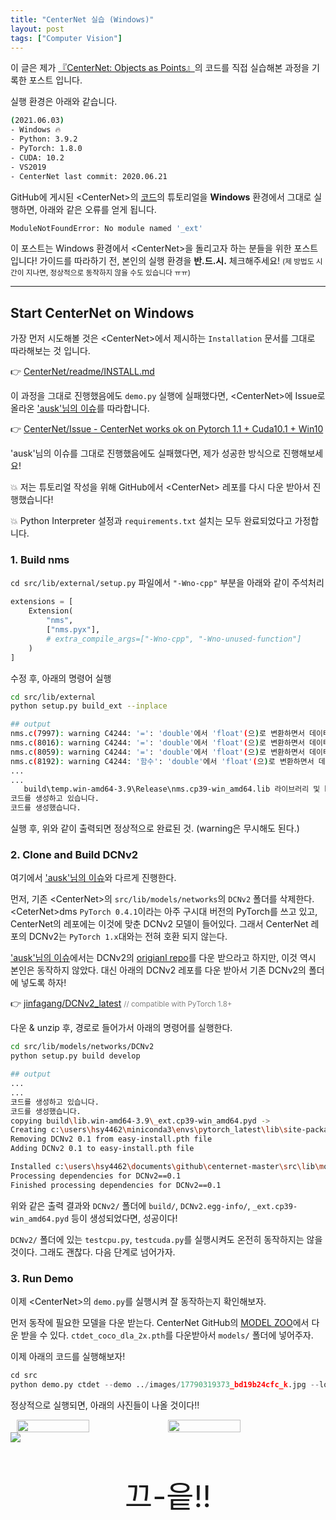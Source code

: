 ```yaml
---
title: "CenterNet 실습 (Windows)"
layout: post
tags: ["Computer Vision"]
---
```




이 글은 제가 [『CenterNet: Objects as Points』](https://github.com/xingyizhou/CenterNet)의 코드를 직접 실습해본 과정을 기록한 포스트 입니다.

실행 환경은 아래와 같습니다.

``` bash
(2021.06.03)
- Windows 🔥
- Python: 3.9.2
- PyTorch: 1.8.0
- CUDA: 10.2
- VS2019
- CenterNet last commit: 2020.06.21
```

GitHub에 게시된 \<CenterNet\>의 [코드](https://github.com/xingyizhou/CenterNet)의 튜토리얼을 **Windows** 환경에서 그대로 실행하면, 아래와 같은 오류를 얻게 됩니다.

``` bash
ModuleNotFoundError: No module named '_ext'
```

이 포스트는 Windows 환경에서 \<CenterNet\>을 돌리고자 하는 분들을 위한 포스트 입니다! 가이드를 따라하기 전, 본인의 실행 환경을 **반.드.시.** 체크해주세요! <small>(제 방법도 시간이 지나면, 정상적으로 동작하지 않을 수도 있습니다 ㅠㅠ)</small>

<hr/>

## Start CenterNet on Windows

가장 먼저 시도해볼 것은 \<CenterNet\>에서 제시하는 `Installation` 문서를 그대로 따라해보는 것 입니다.

👉 [CenterNet/readme/INSTALL.md](https://github.com/xingyizhou/CenterNet/blob/master/readme/INSTALL.md)

이 과정을 그대로 진행했음에도 `demo.py` 실행에 실패했다면, \<CenterNet\>에 Issue로 올라온 ['ausk'님의 이슈](https://github.com/xingyizhou/CenterNet/issues/7)를 따라합니다.

👉 [CenterNet/Issue - CenterNet works ok on Pytorch 1.1 + Cuda10.1 + Win10](https://github.com/xingyizhou/CenterNet/issues/7)

'ausk'님의 이슈를 그대로 진행했음에도 실패했다면, 제가 성공한 방식으로 진행해보세요!

💥 저는 튜토리얼 작성을 위해 GitHub에서 \<CenterNet\> 레포를 다시 다운 받아서 진행했습니다!

💥 Python Interpreter 설정과 `requirements.txt` 설치는 모두 완료되었다고 가정합니다.

### 1. Build nms

`cd src/lib/external/setup.py` 파일에서 `"-Wno-cpp"` 부분을 아래와 같이 주석처리

``` py
extensions = [
    Extension(
        "nms", 
        ["nms.pyx"],
        # extra_compile_args=["-Wno-cpp", "-Wno-unused-function"]
    )
]
```

수정 후, 아래의 명령어 실행

``` bash
cd src/lib/external
python setup.py build_ext --inplace

## output
nms.c(7997): warning C4244: '=': 'double'에서 'float'(으)로 변환하면서 데이터가 손실될 수 있습니다.
nms.c(8016): warning C4244: '=': 'double'에서 'float'(으)로 변환하면서 데이터가 손실될 수 있습니다.
nms.c(8059): warning C4244: '=': 'double'에서 'float'(으)로 변환하면서 데이터가 손실될 수 있습니다.
nms.c(8192): warning C4244: '함수': 'double'에서 'float'(으)로 변환하면서 데이터가 손실될 수 있습니다.
...
...
   build\temp.win-amd64-3.9\Release\nms.cp39-win_amd64.lib 라이브러리 및 build\temp.win-amd64-3.9\Release\nms.cp39-win_amd64.exp 개체를 생성하고 있습니다.
코드를 생성하고 있습니다.
코드를 생성했습니다.
```

실행 후, 위와 같이 출력되면 정상적으로 완료된 것. (warning은 무시해도 된다.)

### 2. Clone and Build DCNv2

여기에서 ['ausk'님의 이슈](https://github.com/xingyizhou/CenterNet/issues/7)와 다르게 진행한다.

먼저, 기존 \<CenterNet\>의 `src/lib/models/networks`의 `DCNv2` 폴더를 삭제한다. \<CeterNet\>dms `PyTorch 0.4.1`이라는 아주 구시대 버전의 PyTorch를 쓰고 있고, CenterNet의 레포에는 이것에 맞춘 DCNv2 모델이 들어있다. 그래서 CenterNet 레포의 DCNv2는 `PyTorch 1.x`대와는 전혀 호환 되지 않는다.

['ausk'님의 이슈](https://github.com/xingyizhou/CenterNet/issues/7)에서는 DCNv2의 [origianl repo](https://github.com/CharlesShang/DCNv2)를 다운 받으라고 하지만, 이것 역시 본인은 동작하지 않았다. 대신 아래의 DCNv2 레포를 다운 받아서 기존 DCNv2의 폴더에 넣도록 하자!

👉 [jinfagang/DCNv2_latest](https://github.com/jinfagang/DCNv2_latest) <span style="color: grey"><small>// compatible with PyTorch 1.8+</small></span>

다운 & unzip 후, 경로로 들어가서 아래의 명령어를 실행한다.

``` bash
cd src/lib/models/networks/DCNv2
python setup.py build develop

## output
...
...
코드를 생성하고 있습니다.
코드를 생성했습니다.
copying build\lib.win-amd64-3.9\_ext.cp39-win_amd64.pyd ->
Creating c:\users\hsy4462\miniconda3\envs\pytorch_latest\lib\site-packages\DCNv2.egg-link (link to .)
Removing DCNv2 0.1 from easy-install.pth file
Adding DCNv2 0.1 to easy-install.pth file

Installed c:\users\hsy4462\documents\github\centernet-master\src\lib\models\networks\dcnv2
Processing dependencies for DCNv2==0.1
Finished processing dependencies for DCNv2==0.1
```

위와 같은 출력 결과와 `DCNv2/` 폴더에 `build/`, `DCNv2.egg-info/`, `_ext.cp39-win_amd64.pyd` 등이 생성되었다면, 성공이다!

`DCNv2/` 폴더에 있는 `testcpu.py`, `testcuda.py`를 실행시켜도 온전히 동작하지는 않을 것이다. 그래도 괜찮다. 다음 단계로 넘어가자.

### 3. Run Demo

이제 \<CenterNet\>의 `demo.py`를 실행시켜 잘 동작하는지 확인해보자.

먼저 동작에 필요한 모델을 다운 받는다. CenterNet GitHub의 [MODEL ZOO](https://github.com/xingyizhou/CenterNet/blob/master/readme/MODEL_ZOO.md)에서 다운 받을 수 있다. `ctdet_coco_dla_2x.pth`를 다운받아서 `models/` 폴더에 넣어주자.

이제 아래의 코드를 실행해보자!

``` py
cd src
python demo.py ctdet --demo ../images/17790319373_bd19b24cfc_k.jpg --load_model ../models/ctdet_coco_dla_2x.pth --debug 2
```

정상적으로 실행되면, 아래의 사진들이 나올 것이다!!

<div>
  <div class="img-wrapper" style="display:flex; justify-content:center; align-items:center;">
    <img src="{{ "/images/computer-vision/centernet-demo-1.png" | relative_url }}" style="float:left; width:48%;">
    <img src="{{ "/images/computer-vision/centernet-demo-2.png" | relative_url }}" style="float:left; width:48%;">
  </div>
  <div class="img-wrapper">
    <img src="{{ "/images/computer-vision/centernet-demo-3.png" | relative_url }}">
  </div>
</div>


<div align="center" style="font-size: 3rem">

끄-읕!!

</div>